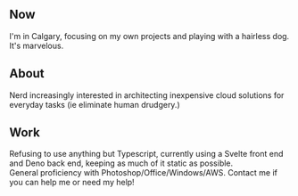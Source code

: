 ## Now

I'm in Calgary, focusing on my own projects and playing with a hairless dog. It's marvelous. 

## About

Nerd increasingly interested in architecting inexpensive cloud solutions for everyday tasks (ie eliminate human drudgery.)  

## Work

Refusing to use anything but Typescript, currently using a Svelte front end and Deno back end, keeping as much of it static as possible.  
General proficiency with Photoshop/Office/Windows/AWS.
Contact me if you can help me or need my help!

<!--
**6vx/6vx** is a ✨ _special_ ✨ repository because its `README.md` (this file) appears on your GitHub profile.

Here are some ideas to get you started:

- 🔭 I’m currently working on ...
- 🌱 I’m currently learning ...
- 👯 I’m looking to collaborate on ...
- 🤔 I’m looking for help with ...
- 💬 Ask me about ...
- 📫 How to reach me: ...
- 😄 Pronouns: ...
- ⚡ Fun fact: ...
-->
